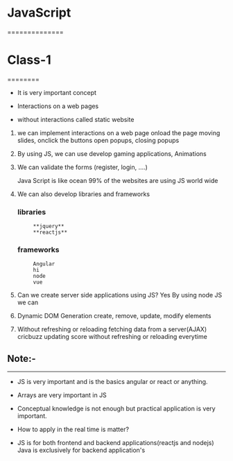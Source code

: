 # JavaScript
==============
# Class-1
========


* It is very important concept

* Interactions on a web pages

* without interactions called static website

1. we can implement interactions on a web page
	onload the page moving slides, onclick the buttons open popups, closing popups

2. By using JS, we can use develop gaming applications, Animations

3. We can validate the forms (register, login, ….)

	Java Script is like ocean
	99% of the websites are using JS world wide

5. We can also develop libraries and frameworks
    ### libraries
            **jquery**
            **reactjs**
    ### frameworks
	        Angular
            hi
	        node
	        vue
6. Can we create server side applications using JS?
	Yes
		By using node JS we can

7. Dynamic DOM Generation
	create, remove, update, modify elements
	
8. Without refreshing or reloading fetching data from a server(AJAX)
	cricbuzz updating score without refreshing or reloading everytime

## Note:-
-------
* JS is very important and is the basics angular or react or anything.

* Arrays are very important in JS

* Conceptual knowledge is not enough but practical application is very important.

* How to apply in the real time is matter?

* JS is for both frontend and backend applications(reactjs and nodejs)
	Java is exclusively for backend application's 

